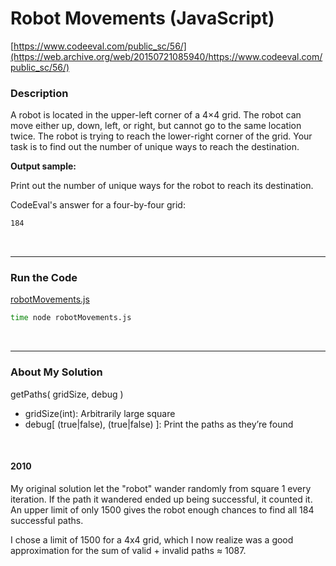 # Robot Movements (JavaScript)
[https://www.codeeval.com/public_sc/56/](https://web.archive.org/web/20150721085940/https://www.codeeval.com/public_sc/56/)<br />

### Description

A robot is located in the upper-left corner of a 4×4 grid. The robot can move either up, down, left, or right, but cannot go to the same location twice. The robot is trying to reach the lower-right corner of the grid. Your task is to find out the number of unique ways to reach the destination.

**Output sample:**

Print out the number of unique ways for the robot to reach its destination.

CodeEval's answer for a four-by-four grid:<br/>
```sh
184
```

<br />

---
### Run the Code

[robotMovements.js](https://github.com/wrightben/codeeval/blob/master/code/robotMovements.js)

```sh
time node robotMovements.js
```

<br />

---
### About My Solution

getPaths( gridSize, debug )
		
* gridSize(int): Arbitrarily large square
* debug[ (true|false), (true|false) ]: Print the paths as they’re found

<br />

#### 2010

My original solution let the "robot" wander randomly from square 1 every iteration. If the path it wandered ended up being successful, it counted it. An upper limit of only 1500 gives the robot enough chances to find all 184 successful paths. 

I chose a limit of 1500 for a 4x4 grid, which I now realize was a good approximation for the sum of valid + invalid paths ≈ 1087.
